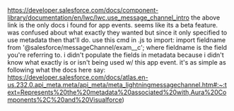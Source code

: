 https://developer.salesforce.com/docs/component-library/documentation/en/lwc/lwc.use_message_channel_intro
the above link is the only docs i found for app events.  seems like its a beta feature.
was confused about what exactly they wanted but since it only specified to use metadata then that'll do.
use this cmd in .js to import:
import fieldname from '@salesforce/messageChannel/exam__c';
where fieldname is the field you're referring to.
i didn't populate the fields in metadata because i didn't know what exactly is or isn't being used w/ this app event.
it's as simple as following what the docs here say: https://developer.salesforce.com/docs/atlas.en-us.232.0.api_meta.meta/api_meta/meta_lightningmessagechannel.htm#:~:text=Represents%20the%20metadata%20associated%20with,Aura%20Components%2C%20and%20Visualforce)
